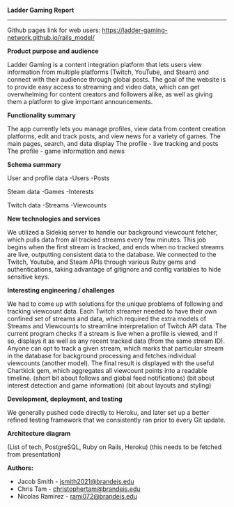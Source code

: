 **Ladder Gaming Report**

---
Github pages link for web users: https://ladder-gaming-network.github.io/rails_model/

**Product purpose and audience**

Ladder Gaming is a content integration platform that lets users view information from multiple platforms (Twitch, YouTube, and Steam) and connect with their audience through global posts. The goal of the website is to provide easy access to streaming and video data, which can get overwhelming for content creators and followers alike, as well as giving them a platform to give important announcements.

**Functionality summary**

The app currently lets you manage profiles, view data from content creation platforms, edit and track posts, and view news for a variety of games.
The main pages, search, and data display
The profile - live tracking and posts
The profile - game information and news

**Schema summary**

User and profile data
-Users
-Posts

Steam data
-Games
-Interests

Twitch data
-Streams
-Viewcounts

**New technologies and services**

We utilized a Sidekiq server to handle our background viewcount fetcher, which pulls data from all tracked streams every few minutes. This job begins when the first stream is tracked, and ends when no tracked streams are live, outputting consistent data to the database.
We connected to the Twitch, Youtube, and Steam APIs through various Ruby gems and authentications, taking advantage of gitignore and config variables to hide sensitive keys.

**Interesting engineering / challenges**

We had to come up with solutions for the unique problems of following and tracking viewcount data.
Each Twitch streamer needed to have their own confined set of streams and data, which required the extra models of Streams and Viewcounts to streamline interpretation of Twitch API data. The current program checks if a stream is live when a profile is viewed, and if so, displays it as well as any recent tracked data (from the same stream ID). Anyone can opt to track a given stream, which marks that particular stream in the database for background processing and fetches individual viewcounts (another model). The final result is displayed with the useful Chartkick gem, which aggregates all viewcount points into a readable timeline.
(short bit about follows and global feed notifications)
(bit about interest detection and game information)
(bit about layouts and styling)

**Development, deployment, and testing**

We generally pushed code directly to Heroku, and later set up a better refined testing framework that we consistently ran prior to every Git update.

**Architecture diagram**

(List of tech, PostgreSQL, Ruby on Rails, Heroku)
(this needs to be fetched from presentation)

**Authors:**
- Jacob Smith - jsmith2021@brandeis.edu
- Chris Tam - christophertam@brandeis.edu
- Nicolas Ramirez - rami072@brandeis.edu

